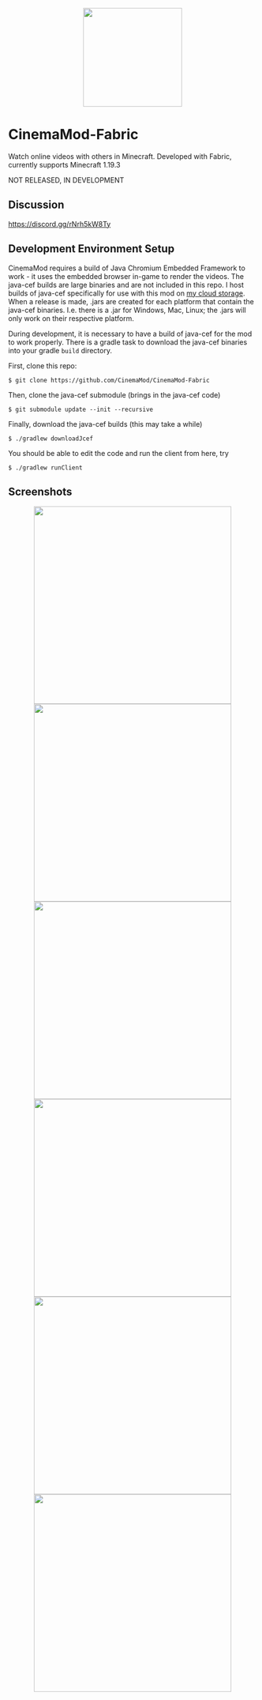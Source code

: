 <p align="center">
  <img src="https://user-images.githubusercontent.com/30220598/173697364-2bc49792-ad64-488a-99bf-9c28d7e91b6e.png" width="200px">
</p>

# CinemaMod-Fabric
Watch online videos with others in Minecraft. Developed with Fabric, currently supports Minecraft 1.19.3

NOT RELEASED, IN DEVELOPMENT

## Discussion
https://discord.gg/rNrh5kW8Ty

## Development Environment Setup
CinemaMod requires a build of Java Chromium Embedded Framework to work - it uses the embedded browser in-game to render the videos. The java-cef builds are large binaries and are not included in this repo. I host builds of java-cef specifically for use with this mod on [my cloud storage](https://ewr1.vultrobjects.com/cinemamod-libraries/). When a release is made, .jars are created for each platform that contain the java-cef binaries. I.e. there is a .jar for Windows, Mac, Linux; the .jars will only work on their respective platform.

During development, it is necessary to have a build of java-cef for the mod to work properly. There is a gradle task to download the java-cef binaries into your gradle `build` directory.

First, clone this repo:
```
$ git clone https://github.com/CinemaMod/CinemaMod-Fabric
```

Then, clone the java-cef submodule (brings in the java-cef code)
```
$ git submodule update --init --recursive
```

Finally, download the java-cef builds (this may take a while)
```
$ ./gradlew downloadJcef
```

You should be able to edit the code and run the client from here, try
```
$ ./gradlew runClient
```

## Screenshots
<p align="center">
  <img src="https://user-images.githubusercontent.com/30220598/173701573-0106d561-d70a-483c-bc35-b2bb0236459d.jpg" width="400px">
  <img src="https://user-images.githubusercontent.com/30220598/173701578-a168513c-c4d8-4a18-b83b-86f8592eb28b.jpg" width="400px">
  <img src="https://user-images.githubusercontent.com/30220598/173701585-72fa00e4-5905-4d2d-9165-1f9bd79c0778.jpg" width="400px">
  <img src="https://user-images.githubusercontent.com/30220598/173701589-b093e08b-7568-465e-87c3-14574d645c1f.jpg" width="400px">
  <img src="https://user-images.githubusercontent.com/30220598/173701595-76db736e-4aab-4e0f-8272-e50de0a4d871.jpg" width="400px">
  <img src="https://user-images.githubusercontent.com/30220598/173701601-12ca7059-6c65-4fbc-97ed-1b60a2edee32.jpg" width="400px">
</p>
